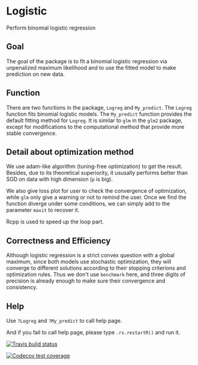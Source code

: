 # Logistic
Perform binomial logistic regression

## Goal 
The goal of the package is to fit a binomial logistic regression via unpenalized maximum likelihood and to use the fitted model to make prediction on new data.

## Function
There are two functions in the package, `Logreg` and `My_predict`. The `Logreg` function fits binomial logistic models. The `My_predict` function provides the default fitting method for `Logreg`. It is similar to `glm` in the `glm2` package, except for modifications to the computational method that provide more stable convergence. 

## Detail about optimization method

We use adam-like algorithm (tuning-free optimization) to get the result. Besides, due to its theoretical superiority, it ususally performs better than SGD on data with high dimension (`p` is big).

We also give loss plot for user to check the convergence of optimization, while `glm` only give a warning or not to remind the user. Once we find the function diverge under some conditions, we can simply add to the parameter `maxit` to recover it.

Rcpp is used to speed up the loop part.

## Correctness and Efficiency
Although logistic regression is a strict convex question with a global maximum, since both models use stochastic optimization, they will converge to different solutions according to their stopping criterions and optimization rules. Thus we don't use `benchmark` here, and three digits of precision is already enough to make sure their convergence and consistency.

## Help

Use `?Logreg` and `?My_predict` to call help page.

And if you fail to call help page, please type `.rs.restartR()` and run it.
  
  
<!-- badges: start -->
  [![Travis build status](https://travis-ci.org/hobbitish1028/Logistic.svg?branch=master)](https://travis-ci.org/hobbitish1028/Logistic)
  <!-- badges: end -->
  
  <!-- badges: start -->
  [![Codecov test coverage](https://codecov.io/gh/hobbitish1028/Logistic/branch/master/graph/badge.svg)](https://codecov.io/gh/hobbitish1028/Logistic?branch=master)
  <!-- badges: end -->
